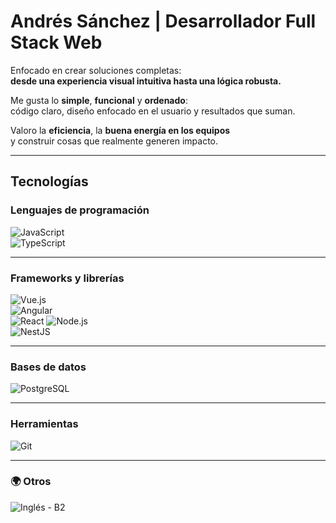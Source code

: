 # Andrés Sánchez | Desarrollador Full Stack Web

Enfocado en crear soluciones completas:  
**desde una experiencia visual intuitiva hasta una lógica robusta.**

Me gusta lo **simple**, **funcional** y **ordenado**:  
código claro, diseño enfocado en el usuario y resultados que suman.

Valoro la **eficiencia**, la **buena energía en los equipos**  
y construir cosas que realmente generen impacto.

---


## Tecnologías

### Lenguajes de programación

![JavaScript](https://img.shields.io/badge/JavaScript-F7DF1E?style=flat-square&logo=javascript&logoColor=000)  
![TypeScript](https://img.shields.io/badge/TypeScript-3178C6?style=flat-square&logo=typescript&logoColor=fff)  

---

### Frameworks y librerías

![Vue.js](https://img.shields.io/badge/Vue.js-35495E?style=flat-square&logo=vue.js&logoColor=4FC08D)  
![Angular](https://img.shields.io/badge/Angular-DD0031?style=flat-square&logo=angular&logoColor=fff)  
![React](https://img.shields.io/badge/React-20232A?style=flat-square&logo=react&logoColor=61DAFB)
![Node.js](https://img.shields.io/badge/Node.js-339933?style=flat-square&logo=node.js&logoColor=fff)  
![NestJS](https://img.shields.io/badge/NestJS-E0234E?style=flat-square&logo=nestjs&logoColor=fff)  

---

### Bases de datos

![PostgreSQL](https://img.shields.io/badge/PostgreSQL-4169E1?style=flat-square&logo=postgresql&logoColor=fff)  

---

### Herramientas

![Git](https://img.shields.io/badge/Git-F05032?style=flat-square&logo=git&logoColor=fff)  

---

### 🌍 Otros

![Inglés - B2](https://img.shields.io/badge/Inglés-Intermedio%2FAvanzado-007ACC?style=flat-square&logo=translate&logoColor=fff)

